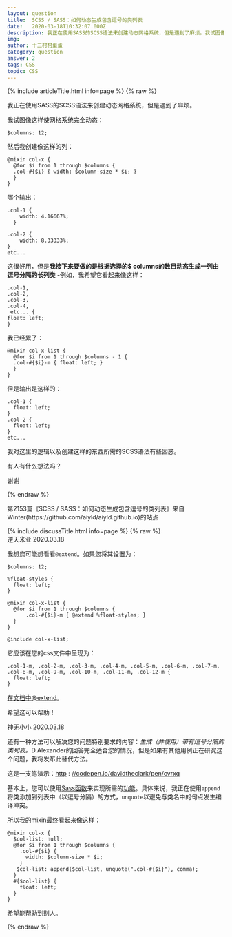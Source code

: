 ```yaml
---
layout: question
title:  SCSS / SASS：如何动态生成包含逗号的类列表
date:   2020-03-18T10:32:07.000Z
description: 我正在使用SASS的SCSS语法来创建动态网格系统，但是遇到了麻烦。我试图像这样使网格系统完全动态：$columns  12;然后我创建像这...
img: 
author: 十三村村蛋蛋
category: question
answer: 2
tags: CSS
topic: CSS
---
```

<div class="article-root">
  <div class="article">
    {% include articleTitle.html info=page %}
    {% raw %}
    <div class="article-content"><p><font style="vertical-align: inherit;"><font style="vertical-align: inherit;">我正在使用SASS的SCSS语法来创建动态网格系统，但是遇到了麻烦。</font></font></p>

<p><font style="vertical-align: inherit;"><font style="vertical-align: inherit;">我试图像这样使网格系统完全动态：</font></font></p>

<pre><code>$columns: 12;
</code></pre>

<p><font style="vertical-align: inherit;"><font style="vertical-align: inherit;">然后我创建像这样的列：</font></font></p>

<pre><code>@mixin col-x {<font></font>
  @for $i from 1 through $columns {<font></font>
  .col-#{$i} { width: $column-size * $i; }<font></font>
  }<font></font>
}<font></font>
</code></pre>

<p><font style="vertical-align: inherit;"><font style="vertical-align: inherit;">哪个输出：</font></font></p>

<pre><code>.col-1 {<font></font>
    width: 4.16667%;<font></font>
  }<font></font>
<font></font>
.col-2 {<font></font>
    width: 8.33333%;<font></font>
}<font></font>
etc...<font></font>
</code></pre>

<p><font style="vertical-align: inherit;"><font style="vertical-align: inherit;">这很好用，但是</font></font><strong><font style="vertical-align: inherit;"><font style="vertical-align: inherit;">我接下来要做的是根据选择的$ columns的数目动态生成一列由逗号分隔的长列类</font></font></strong><font style="vertical-align: inherit;"><font style="vertical-align: inherit;"> -例如，我希望它看起来像这样：</font></font></p>

<pre><code>.col-1,<font></font>
.col-2,<font></font>
.col-3,<font></font>
.col-4,<font></font>
 etc... {<font></font>
float: left;<font></font>
}<font></font>
</code></pre>

<p><font style="vertical-align: inherit;"><font style="vertical-align: inherit;">我已经累了： </font></font></p>

<pre><code>@mixin col-x-list {<font></font>
  @for $i from 1 through $columns - 1 {<font></font>
  .col-#{$i}-m { float: left; }<font></font>
  }<font></font>
}<font></font>
</code></pre>

<p><font style="vertical-align: inherit;"><font style="vertical-align: inherit;">但是输出是这样的：</font></font></p>

<pre><code>.col-1 {<font></font>
  float: left;<font></font>
}<font></font>
.col-2 {<font></font>
  float: left;<font></font>
}<font></font>
etc...<font></font>
</code></pre>

<p><font style="vertical-align: inherit;"><font style="vertical-align: inherit;">我对这里的逻辑以及创建这样的东西所需的SCSS语法有些困惑。</font></font></p>

<p><font style="vertical-align: inherit;"><font style="vertical-align: inherit;">有人有什么想法吗？</font></font></p>

<p><font style="vertical-align: inherit;"><font style="vertical-align: inherit;">谢谢</font></font></p></div>
    {% endraw %}
  </div>
  <p class="winter_mark">第2153篇《SCSS / SASS：如何动态生成包含逗号的类列表》来自Winter(https://github.com/aiyld/aiyld.github.io)的站点</p>
  <div class="discuss-wrapper">
    {% include discussTitle.html info=page %}
    {% raw %}
    <div class="discuss-item">
        <div class="discuss-parent">
          <div class="discuss-meta">
            <span class="discuss-user">逆天米亚</span>
            <span class="discuss-time">2020.03.18</span>
          </div>
          <div class="discuss-comment"><p><font style="vertical-align: inherit;"><font style="vertical-align: inherit;">我想您可能想看看</font></font><code>@extend</code><font style="vertical-align: inherit;"><font style="vertical-align: inherit;">。</font><font style="vertical-align: inherit;">如果您将其设置为：</font></font></p>

<pre><code>$columns: 12;<font></font>
<font></font>
%float-styles {<font></font>
  float: left;<font></font>
}<font></font>
<font></font>
@mixin col-x-list {<font></font>
  @for $i from 1 through $columns {<font></font>
      .col-#{$i}-m { @extend %float-styles; }<font></font>
  }<font></font>
}<font></font>
<font></font>
@include col-x-list;<font></font>
</code></pre>

<p><font style="vertical-align: inherit;"><font style="vertical-align: inherit;">它应该在您的css文件中呈现为：</font></font></p>

<pre><code>.col-1-m, .col-2-m, .col-3-m, .col-4-m, .col-5-m, .col-6-m, .col-7-m, .col-8-m, .col-9-m, .col-10-m, .col-11-m, .col-12-m {<font></font>
  float: left;<font></font>
}<font></font>
</code></pre>

<p><a href="http://sass-lang.com/docs/yardoc/file.SASS_REFERENCE.html#extend" rel="noreferrer"><font style="vertical-align: inherit;"><font style="vertical-align: inherit;">在文档中@extend</font></font></a><font style="vertical-align: inherit;"><font style="vertical-align: inherit;">。</font></font></p>

<p><font style="vertical-align: inherit;"><font style="vertical-align: inherit;">希望这可以帮助！</font></font></p></div>
        </div></div><div class="discuss-item">
        <div class="discuss-parent">
          <div class="discuss-meta">
            <span class="discuss-user">神无小小</span>
            <span class="discuss-time">2020.03.18</span>
          </div>
          <div class="discuss-comment"><p><font style="vertical-align: inherit;"><font style="vertical-align: inherit;">还有一种方法可以解决您的问题特别要求的内容：</font></font><em><font style="vertical-align: inherit;"><font style="vertical-align: inherit;">生成（并使用）带有逗号分隔的类列表。</font></font></em><font style="vertical-align: inherit;"><font style="vertical-align: inherit;">D.Alexander的回答完全适合您的情况，但是如果有其他用例正在研究这个问题，我将发布此替代方法。</font></font></p>

<p><font style="vertical-align: inherit;"><font style="vertical-align: inherit;">这是一支笔演示：</font><a href="http://codepen.io/davidtheclark/pen/cvrxq" rel="noreferrer"><font style="vertical-align: inherit;">http</font></a><font style="vertical-align: inherit;"> : </font></font><a href="http://codepen.io/davidtheclark/pen/cvrxq" rel="noreferrer"><font style="vertical-align: inherit;"><font style="vertical-align: inherit;">//codepen.io/davidtheclark/pen/cvrxq</font></font></a></p>

<p><font style="vertical-align: inherit;"><font style="vertical-align: inherit;">基本上，您可以使用</font></font><a href="http://sass-lang.com/docs/yardoc/Sass/Script/Functions.html" rel="noreferrer"><font style="vertical-align: inherit;"><font style="vertical-align: inherit;">Sass函数</font></font></a><font style="vertical-align: inherit;"><font style="vertical-align: inherit;">来实现所需的</font><a href="http://sass-lang.com/docs/yardoc/Sass/Script/Functions.html" rel="noreferrer"><font style="vertical-align: inherit;">功能</font></a><font style="vertical-align: inherit;">。</font><font style="vertical-align: inherit;">具体来说，我正在使用</font></font><code>append</code><font style="vertical-align: inherit;"><font style="vertical-align: inherit;">将类添加到列表中（以逗号分隔）的方式，</font></font><code>unquote</code><font style="vertical-align: inherit;"><font style="vertical-align: inherit;">以避免与类名中的句点发生编译冲突。</font></font></p>

<p><font style="vertical-align: inherit;"><font style="vertical-align: inherit;">所以我的mixin最终看起来像这样：</font></font></p>

<pre class="lang-scss prettyprint-override"><code>@mixin col-x {<font></font>
  $col-list: null;<font></font>
  @for $i from 1 through $columns {<font></font>
    .col-#{$i} {<font></font>
      width: $column-size * $i;<font></font>
    }<font></font>
   $col-list: append($col-list, unquote(".col-#{$i}"), comma);<font></font>
  }<font></font>
  #{$col-list} {<font></font>
    float: left;<font></font>
  }<font></font>
}<font></font>
</code></pre>

<p><font style="vertical-align: inherit;"><font style="vertical-align: inherit;">希望能帮助到别人。</font></font></p></div>
        </div></div>
    {% endraw %}
  </div>
<div>
